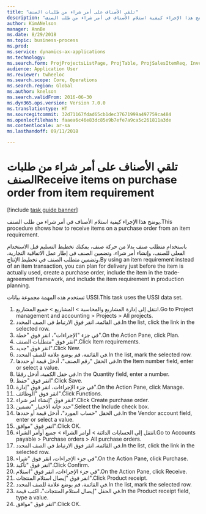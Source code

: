 ```yaml
--- 
title: "تلقي الأصناف على أمر شراء من طلبات الصنف"
description: "يوضح هذا الإجراء كيفية استلام الأصناف في أمر شراء من طلب الصنف."
author: KimANelson
manager: AnnBe
ms.date: 8/29/2018
ms.topic: business-process
ms.prod: 
ms.service: dynamics-ax-applications
ms.technology: 
ms.search.form: ProjProjectsListPage, ProjTable, ProjSalesItemReq, InventItemIdLookupSimple, PurchCreateFromSalesOrder, VendAccountItemLookup, PurchTable, PurchEditLines
audience: Application User
ms.reviewer: twheeloc
ms.search.scope: Core, Operations
ms.search.region: Global
ms.author: knelson
ms.search.validFrom: 2016-06-30
ms.dyn365.ops.version: Version 7.0.0
ms.translationtype: HT
ms.sourcegitcommit: 32d71167fdad65cb1dec37671999a497759ca484
ms.openlocfilehash: faaea6c46e83dc85e9b7efe7a9ca5c261811a3de
ms.contentlocale: ar-sa
ms.lasthandoff: 09/11/2018

---
```

# <a name="receive-items-on-purchase-order-from-item-requirement"></a><span data-ttu-id="dc3ad-103">تلقي الأصناف على أمر شراء من طلبات الصنف</span><span class="sxs-lookup"><span data-stu-id="dc3ad-103">Receive items on purchase order from item requirement</span></span>

[!include [task guide banner](../../includes/task-guide-banner.md)]

<span data-ttu-id="dc3ad-104">يوضح هذا الإجراء كيفية استلام الأصناف في أمر شراء من طلب الصنف.</span><span class="sxs-lookup"><span data-stu-id="dc3ad-104">This procedure shows how to receive items on a purchase order from an item requirement.</span></span>

<span data-ttu-id="dc3ad-105">باستخدام متطلب صنف بدلا من حركة صنف، يمكنك تخطيط التسليم قبل الاستخدام الفعلي للصنف، وإنشاء أمر شراء، وتضمين الصنف في إطار عمل الاتفاقية التجارية، وتضمين متطلب الصنف في تخطيط الإنتاج.</span><span class="sxs-lookup"><span data-stu-id="dc3ad-105">By using an item requirement instead of an item transaction, you can plan for delivery just before the item is actually used, create a purchase order, include the item in the trade-agreement framework, and include the item requirement in production planning.</span></span> 

<span data-ttu-id="dc3ad-106">تستخدم هذه المهمة مجموعة بيانات USSI.</span><span class="sxs-lookup"><span data-stu-id="dc3ad-106">This task uses the USSI data set.</span></span>

1. <span data-ttu-id="dc3ad-107">انتقل إلى إدارة المشاريع والمحاسبة > المشاريع > جميع المشاريع.</span><span class="sxs-lookup"><span data-stu-id="dc3ad-107">Go to Project management and accounting > Projects > All projects.</span></span>
2. <span data-ttu-id="dc3ad-108">في القائمة، انقر فوق الارتباط في الصف المحدد.</span><span class="sxs-lookup"><span data-stu-id="dc3ad-108">In the list, click the link in the selected row.</span></span>
3. <span data-ttu-id="dc3ad-109">في جزء "الإجراءات"، انقر فوق "خطة".</span><span class="sxs-lookup"><span data-stu-id="dc3ad-109">On the Action Pane, click Plan.</span></span>
4. <span data-ttu-id="dc3ad-110">انقر فوق "متطلبات الصنف".</span><span class="sxs-lookup"><span data-stu-id="dc3ad-110">Click Item requirements.</span></span>
5. <span data-ttu-id="dc3ad-111">انقر فوق "جديد".</span><span class="sxs-lookup"><span data-stu-id="dc3ad-111">Click New.</span></span>
6. <span data-ttu-id="dc3ad-112">في القائمة، قم بوضع علامة للصف المحدد.</span><span class="sxs-lookup"><span data-stu-id="dc3ad-112">In the list, mark the selected row.</span></span>
7. <span data-ttu-id="dc3ad-113">في الحقل "رقم الصنف"، أدخل قيمة أو حددها.</span><span class="sxs-lookup"><span data-stu-id="dc3ad-113">In the Item number field, enter or select a value.</span></span>
8. <span data-ttu-id="dc3ad-114">في حقل الكمية، أدخل رقمًا.</span><span class="sxs-lookup"><span data-stu-id="dc3ad-114">In the Quantity field, enter a number.</span></span>
9. <span data-ttu-id="dc3ad-115">انقر فوق "حفظ".</span><span class="sxs-lookup"><span data-stu-id="dc3ad-115">Click Save.</span></span>
10. <span data-ttu-id="dc3ad-116">في جزء الإجراءات، انقر فوق "إدارة".</span><span class="sxs-lookup"><span data-stu-id="dc3ad-116">On the Action Pane, click Manage.</span></span>
11. <span data-ttu-id="dc3ad-117">انقر فوق "الوظائف".</span><span class="sxs-lookup"><span data-stu-id="dc3ad-117">Click Functions.</span></span>
12. <span data-ttu-id="dc3ad-118">انقر فوق "إنشاء أمر شراء".</span><span class="sxs-lookup"><span data-stu-id="dc3ad-118">Click Create purchase order.</span></span>
13. <span data-ttu-id="dc3ad-119">حدد خانة الاختيار "تضمين".</span><span class="sxs-lookup"><span data-stu-id="dc3ad-119">Select the Include check box.</span></span>
14. <span data-ttu-id="dc3ad-120">في الحقل "حساب المورد"، أدخل قيمة أو حددها.</span><span class="sxs-lookup"><span data-stu-id="dc3ad-120">In the Vendor account field, enter or select a value.</span></span>
15. <span data-ttu-id="dc3ad-121">انقر فوق "موافق".</span><span class="sxs-lookup"><span data-stu-id="dc3ad-121">Click OK.</span></span>
16. <span data-ttu-id="dc3ad-122">انتقل إلى الحسابات الدائنة > أوامر الشراء > جميع أوامر الشراء.</span><span class="sxs-lookup"><span data-stu-id="dc3ad-122">Go to Accounts payable > Purchase orders > All purchase orders.</span></span>
17. <span data-ttu-id="dc3ad-123">في القائمة، انقر فوق الارتباط في الصف المحدد.</span><span class="sxs-lookup"><span data-stu-id="dc3ad-123">In the list, click the link in the selected row.</span></span>
18. <span data-ttu-id="dc3ad-124">في جزء الإجراءات، انقر فوق "شراء".</span><span class="sxs-lookup"><span data-stu-id="dc3ad-124">On the Action Pane, click Purchase.</span></span>
19. <span data-ttu-id="dc3ad-125">انقر فوق "تأكيد".</span><span class="sxs-lookup"><span data-stu-id="dc3ad-125">Click Confirm.</span></span>
20. <span data-ttu-id="dc3ad-126">في جزء الإجراءات، انقر فوق "استلام".</span><span class="sxs-lookup"><span data-stu-id="dc3ad-126">On the Action Pane, click Receive.</span></span>
21. <span data-ttu-id="dc3ad-127">انقر فوق "إيصال استلام المنتجات".</span><span class="sxs-lookup"><span data-stu-id="dc3ad-127">Click Product receipt.</span></span>
22. <span data-ttu-id="dc3ad-128">في القائمة، قم بوضع علامة للصف المحدد.</span><span class="sxs-lookup"><span data-stu-id="dc3ad-128">In the list, mark the selected row.</span></span>
23. <span data-ttu-id="dc3ad-129">في الحقل "إيصال استلام المنتجات"، اكتب قيمة.</span><span class="sxs-lookup"><span data-stu-id="dc3ad-129">In the Product receipt field, type a value.</span></span>
24. <span data-ttu-id="dc3ad-130">انقر فوق "موافق".</span><span class="sxs-lookup"><span data-stu-id="dc3ad-130">Click OK.</span></span>


